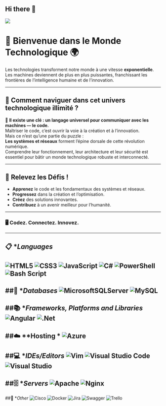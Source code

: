 ## Hi there 👋

 

<img align="center" src="https://github.com/user-attachments/assets/86a05c7b-4d7b-47c2-993a-850c01bd7200" >


 # 🌟 Bienvenue dans le Monde Technologique 🌍

Les technologies transforment notre monde à une vitesse **exponentielle**.  
Les machines deviennent de plus en plus puissantes, franchissant les frontières de l’intelligence humaine et de l’innovation.  

---

## 🎯 Comment naviguer dans cet univers technologique illimité ?

🔑 **Il existe une clé : un langage universel pour communiquer avec les machines — le code.**  
Maîtriser le code, c’est ouvrir la voie à la création et à l’innovation.  
Mais ce n’est qu’une partie du puzzle :  
**Les systèmes et réseaux** forment l’épine dorsale de cette révolution numérique.  
Comprendre leur fonctionnement, leur architecture et leur sécurité est essentiel pour bâtir un monde technologique robuste et interconnecté.  

---

## 🚀 Relevez les Défis !

- **Apprenez** le code et les fondamentaux des systèmes et réseaux.  
- **Progressez** dans la création et l’optimisation.  
- **Créez** des solutions innovantes.  
- **Contribuez** à un avenir meilleur pour l’humanité.

---

### 🖥️ **Codez. Connectez. Innovez.**
---
## 📋 **Languages*
![HTML5](https://img.shields.io/badge/html5-%23E34F26.svg?style=for-the-badge&logo=html5&logoColor=white) 	![CSS3](https://img.shields.io/badge/css3-%231572B6.svg?style=for-the-badge&logo=css3&logoColor=white) ![JavaScript](https://img.shields.io/badge/javascript-%23323330.svg?style=for-the-badge&logo=javascript&logoColor=%23F7DF1E) ![C#](https://img.shields.io/badge/c%23-%23239120.svg?style=for-the-badge&logo=csharp&logoColor=white)  ![PowerShell](https://img.shields.io/badge/PowerShell-%235391FE.svg?style=for-the-badge&logo=powershell&logoColor=white) ![Bash Script](https://img.shields.io/badge/bash_script-%23121011.svg?style=for-the-badge&logo=gnu-bash&logoColor=white)
---
##💾 **Databases*
![MicrosoftSQLServer](https://img.shields.io/badge/Microsoft%20SQL%20Server-CC2927?style=for-the-badge&logo=microsoft%20sql%20server&logoColor=white) ![MySQL](https://img.shields.io/badge/mysql-4479A1.svg?style=for-the-badge&logo=mysql&logoColor=white)
---
##📚 **Frameworks, Platforms and Libraries*
![Angular](https://img.shields.io/badge/angular-%23DD0031.svg?style=for-the-badge&logo=angular&logoColor=white) ![.Net](https://img.shields.io/badge/.NET-5C2D91?style=for-the-badge&logo=.net&logoColor=white)
---
##☁️ **Hosting *
![Azure](https://img.shields.io/badge/azure-%230072C6.svg?style=for-the-badge&logo=microsoftazure&logoColor=white)
---
##💻 **IDEs/Editors*
![Vim](https://img.shields.io/badge/VIM-%2311AB00.svg?style=for-the-badge&logo=vim&logoColor=white) ![Visual Studio Code](https://img.shields.io/badge/Visual%20Studio%20Code-0078d7.svg?style=for-the-badge&logo=visual-studio-code&logoColor=white) ![Visual Studio](https://img.shields.io/badge/Visual%20Studio-5C2D91.svg?style=for-the-badge&logo=visual-studio&logoColor=white)
---
##🗄️ **Servers*
![Apache](https://img.shields.io/badge/apache-%23D42029.svg?style=for-the-badge&logo=apache&logoColor=white) ![Nginx](https://img.shields.io/badge/nginx-%23009639.svg?style=for-the-badge&logo=nginx&logoColor=white)
---
##🥅 **Other*
![Cisco](https://img.shields.io/badge/cisco-%23049fd9.svg?style=for-the-badge&logo=cisco&logoColor=black) ![Docker](https://img.shields.io/badge/docker-%230db7ed.svg?style=for-the-badge&logo=docker&logoColor=white) ![Jira](https://img.shields.io/badge/jira-%230A0FFF.svg?style=for-the-badge&logo=jira&logoColor=white) ![Swagger](https://img.shields.io/badge/-Swagger-%23Clojure?style=for-the-badge&logo=swagger&logoColor=white) ![Trello](https://img.shields.io/badge/Trello-%23026AA7.svg?style=for-the-badge&logo=Trello&logoColor=white)



<!--
**meh-ka/meh-ka** is a ✨ _special_ ✨ repository because its `README.md` (this file) appears on your GitHub profile.

Here are some ideas to get you started:

- 🔭 I’m currently working on ...
- 🌱 I’m currently learning ...
- 👯 I’m looking to collaborate on ...
- 🤔 I’m looking for help with ...
- 💬 Ask me about ...
- 📫 How to reach me: ...
- 😄 Pronouns: ...
- ⚡ Fun fact: ...
-->
